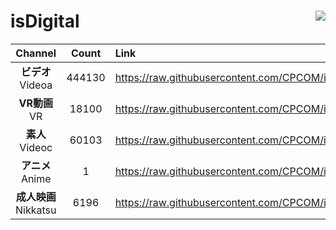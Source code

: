 # isDigital <img align="right" src="https://img.shields.io/github/last-commit/CPCOM/isDigital"/>  
  
| Channel | Count | Link |  
| :-----: | :---: | :--- |  
|**ビデオ**<br />Videoa | 444130 | https://raw.githubusercontent.com/CPCOM/isDigital/main/Videoa.txt |  
|**VR動画**<br />VR | 18100 | https://raw.githubusercontent.com/CPCOM/isDigital/main/VR.txt |  
|**素人**<br />Videoc | 60103 | https://raw.githubusercontent.com/CPCOM/isDigital/main/Videoc.txt |  
|**アニメ**<br />Anime | 1 | https://raw.githubusercontent.com/CPCOM/isDigital/main/Anime.txt |  
|**成人映画**<br />Nikkatsu | 6196 | https://raw.githubusercontent.com/CPCOM/isDigital/main/Nikkatsu.txt |  